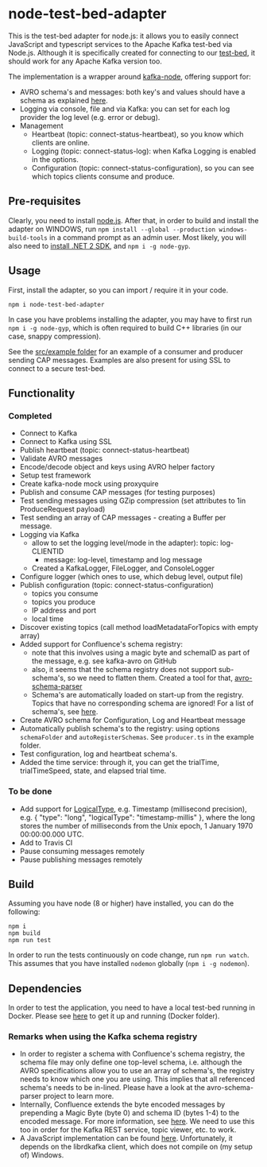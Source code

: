 # node-test-bed-adapter

This is the test-bed adapter for node.js: it allows you to easily connect JavaScript and typescript services to the Apache Kafka test-bed via Node.js. Although it is specifically created for connecting to our [test-bed](https://github.com/DRIVER-EU/test-bed), it should work for any Apache Kafka version too.

The implementation is a wrapper around [kafka-node](https://www.npmjs.com/package/kafka-node), offering support for:

- AVRO schema's and messages: both key's and values should have a schema as explained [here](https:/github.com/DRIVER-EU/avro-schemas).
- Logging via console, file and via Kafka: you can set for each log provider the log level (e.g. error or debug).
- Management
  - Heartbeat (topic: connect-status-heartbeat), so you know which clients are online.
  - Logging (topic: connect-status-log): when Kafka Logging is enabled in the options.
  - Configuration (topic: connect-status-configuration), so you can see which topics clients consume and produce.

## Pre-requisites

Clearly, you need to install [node.js](https://nodejs.org). After that, in order to build and install the adapter on WINDOWS, run
`npm install --global --production windows-build-tools` in a command prompt as an admin user. Most likely, you will also need to [install .NET 2 SDK](https://www.microsoft.com/en-us/download/details.aspx?id=19988), and `npm i -g node-gyp`.

## Usage

First, install the adapter, so you can import / require it in your code.

```console
npm i node-test-bed-adapter
```

In case you have problems installing the adapter, you may have to first run `npm i -g node-gyp`, which is often required to build C++ libraries (in our case, snappy compression).

See the [src/example folder](https://github.com/DRIVER-EU/node-test-bed-adapter/tree/master/src/example) for an example of a consumer and producer sending CAP messages. Examples are also present for using SSL to connect to a secure test-bed.

## Functionality

### Completed

- Connect to Kafka
- Connect to Kafka using SSL
- Publish heartbeat (topic: connect-status-heartbeat)
- Validate AVRO messages
- Encode/decode object and keys using AVRO helper factory
- Setup test framework
- Create kafka-node mock using proxyquire
- Publish and consume CAP messages (for testing purposes)
- Test sending messages using GZip compression (set attributes to 1in ProduceRequest payload)
- Test sending an array of CAP messages - creating a Buffer per message.
- Logging via Kafka
  - allow to set the logging level/mode in the adapter): topic: log-CLIENTID
    - message: log-level, timestamp and log message
  - Created a KafkaLogger, FileLogger, and ConsoleLogger
- Configure logger (which ones to use, which debug level, output file)
- Publish configuration (topic: connect-status-configuration)
  - topics you consume
  - topics you produce
  - IP address and port
  - local time
- Discover existing topics (call method loadMetadataForTopics with empty array)
- Added support for Confluence's schema registry:
  - note that this involves using a magic byte and schemaID as part of the message, e.g. see kafka-avro on GitHub
  - also, it seems that the schema registry does not support sub-schema's, so we need to flatten them. Created a tool for that, [avro-schema-parser](npmjs.org/avro-schema-parser)
  - Schema's are automatically loaded on start-up from the registry. Topics that have no corresponding schema are ignored! For a list of schema's, see [here](github.com/DRIVER-EU/avro-schemas).
- Create AVRO schema for Configuration, Log and Heartbeat message
- Automatically publish schema's to the registry: using options `schemaFolder` and `autoRegisterSchemas`. See `producer.ts` in the example folder.
- Test configuration, log and heartbeat schema's.
- Added the time service: through it, you can get the trialTime, trialTimeSpeed, state, and elapsed trial time.

### To be done

- Add support for [LogicalType](https://avro.apache.org/docs/current/spec.html#Logical+Types), e.g. Timestamp (millisecond precision), e.g. { "type": "long", "logicalType": "timestamp-millis" }, where the long stores the number of milliseconds from the Unix epoch, 1 January 1970 00:00:00.000 UTC.
- Add to Travis CI
- Pause consuming messages remotely
- Pause publishing messages remotely

## Build

Assuming you have node (8 or higher) have installed, you can do the following:

```console
npm i
npm build
npm run test
```

In order to run the tests continuously on code change, run `npm run watch`. This assumes that you have installed `nodemon` globally (`npm i -g nodemon`).

## Dependencies

In order to test the application, you need to have a local test-bed running in Docker. Please see [here](https://github.com/DRIVER-EU/test-bed) to get it up and running (Docker folder).

### Remarks when using the Kafka schema registry

- In order to register a schema with Confluence's schema registry, the schema file may only define one top-level schema, i.e. although the AVRO specifications allow you to use an array of schema's, the registry needs to know which one you are using. This implies that all referenced schema's needs to be in-lined. Please have a look at the avro-schema-parser project to learn more.
- Internally, Confluence extends the byte encoded messages by prepending a Magic Byte (byte 0) and schema ID (bytes 1-4) to the encoded message. For more information, see [here](https://docs.confluent.io/current/schema-registry/docs/serializer-formatter.html#wire-format). We need to use this too in order for the Kafka REST service, topic viewer, etc. to work.
- A JavaScript implementation can be found [here](https://github.com/waldophotos/kafka-avro). Unfortunately, it depends on the librdkafka client, which does not compile on (my setup of) Windows.
